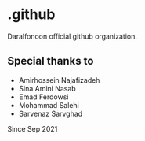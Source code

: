# .github

Daralfonoon official github organization.

## Special thanks to
- Amirhossein Najafizadeh 
- Sina Amini Nasab 
- Emad Ferdowsi
- Mohammad Salehi
- Sarvenaz Sarvghad

Since Sep 2021
